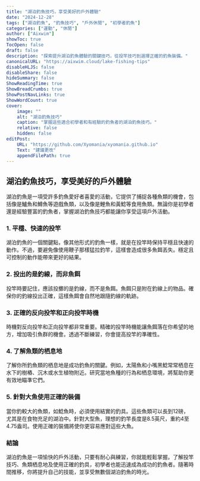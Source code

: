 ```yaml
---
title: "湖泊釣魚技巧，享受美好的戶外體驗"
date: "2024-12-28"
tags: ["湖泊釣魚", "釣魚技巧", "戶外休閒", "初學者釣魚"]
categories: ["運動", "休閒"]
author: ["Aixwim"]
showToc: true
TocOpen: false
draft: false
description: "探索提升湖泊釣魚體驗的關鍵技巧，從投竿技巧到選擇正確的釣魚裝備。"
canonicalURL: "https://aixwim.cloud/lake-fishing-tips"
disableHLJS: false
disableShare: false
hideSummary: false
ShowReadingTime: true
ShowBreadCrumbs: true
ShowPostNavLinks: true
ShowWordCount: true
cover:
    image: ""
    alt: "湖泊釣魚技巧"
    caption: "掌握這些適合初學者和有經驗的釣魚者的湖泊釣魚技巧。"
    relative: false
    hidden: false
editPost:
    URL: "https://github.com/Xyomania/xyomania.github.io"
    Text: "建議更改"
    appendFilePath: true
---
```


## 湖泊釣魚技巧，享受美好的戶外體驗

湖泊釣魚是一項受許多釣魚愛好者喜愛的活動，它提供了捕捉各種魚類的機會，包括像是鱸魚和鱒魚等遊戲魚類，以及像是鯉魚和黃鯰等食用魚類。無論你是初學者還是經驗豐富的釣魚者，掌握湖泊釣魚技巧都能讓你享受這項戶外活動。

### **1. 平穩、快速的投竿**

湖泊釣魚的一個關鍵點，像其他形式的釣魚一樣，就是在投竿時保持平穩且快速的動作。不過，要避免像使用鞭子那樣猛拉釣竿，這樣會造成很多魚餌丟失。穩定且可控制的動作能帶來更好的結果。

### **2. 投出的是釣線，而非魚餌**

投竿時要記住，應該投擲的是釣線，而不是魚餌。魚餌只是附在釣線上的物品。確保你的釣線投出正確，這樣魚餌會自然地跟隨釣線的軌跡。

### **3. 正確的反向投竿和正向投竿時機**

時機對反向投竿和正向投竿都非常重要。精確的投竿時機能讓魚餌落在你希望的地方，增加吸引魚群的機會。透過不斷練習，你會提高投竿的準確性。

### **4. 了解魚類的栖息地**

了解你所釣魚類的栖息地是成功釣魚的關鍵。例如，太陽魚和小嘴黑鯰常常栖息在水下的樹樁、沉木或水生植物附近。研究當地魚種的行為和栖息環境，將幫助你更有效地瞄準它們。

### **5. 針對大魚使用正確的裝備**

當你釣較大的魚類，如鯰魚時，必須使用結實的釣具。這些魚類可以長到12磅，尤其是在食物充足的湖泊中。針對大型魚，理想的釣竿長度是8.5英尺，重約4至4.75盎司。使用正確的裝備將使你更容易應對這些大魚。

### **結論**

湖泊釣魚是一項愉快的戶外活動，只要有耐心與練習，你就能輕鬆掌握。了解投竿技巧、魚類栖息地及使用正確的釣具，初學者也能迅速成為成功的釣魚者。隨著時間推移，你將提升自己的技能，並享受無數個湖泊釣魚的時光。
